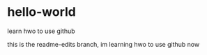 # hello-world
learn hwo to use github

this is the readme-edits branch, im learning hwo to use github now
